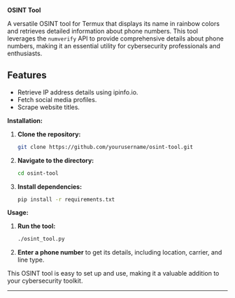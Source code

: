 **OSINT Tool**

A versatile OSINT tool for Termux that displays its name in rainbow colors and retrieves detailed information about phone numbers. This tool leverages the `numverify` API to provide comprehensive details about phone numbers, making it an essential utility for cybersecurity professionals and enthusiasts.

## Features

- Retrieve IP address details using ipinfo.io.
- Fetch social media profiles.
- Scrape website titles.

**Installation:**
1. **Clone the repository:**
   ```sh
   git clone https://github.com/yourusername/osint-tool.git
   ```
2. **Navigate to the directory:**
   ```sh
   cd osint-tool
   ```
3. **Install dependencies:**
   ```sh
   pip install -r requirements.txt
   ```

**Usage:**
1. **Run the tool:**
   ```sh
   ./osint_tool.py
   ```
2. **Enter a phone number** to get its details, including location, carrier, and line type.

This OSINT tool is easy to set up and use, making it a valuable addition to your cybersecurity toolkit.

---
